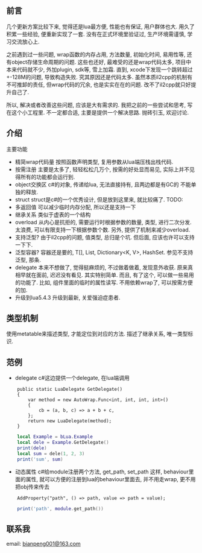 ﻿## 前言

几个更新方案比较下来, 觉得还是lua最方便, 性能也有保证, 用户群体也大. 用久了积累一些经验, 便重新实现了一套. 没有在正式环境里验证过, 生产环境需谨慎, 学习交流放心上.

之前遇到过一些问题, wrap函数的内存占用, 方法数量, 初始化时间, 易用性等, 还有object存储生命周期的问题. 这些也还好, 最难受的还是wrap代码太多, 项目中本来代码就不少, 外加plugin, sdk等, 雪上加霜. 直到, xcode下发现一个跳转超过+-128M的问题, 导致构造失败. 究其原因还是代码太多. 虽然本质il2cpp的机制有不可推卸的责任, 但wrap代码的冗余, 也是实实在在的问题. 改不了il2cpp就只好提升自己了.

所以, 解决或者改善这些问题, 应该是大有需求的. 我把之前的一些尝试和思考, 写在这个小工程里. 不一定都合适, 主要是提供一个解决思路. 抛砖引玉, 欢迎讨论.


## 介绍

主要功能
- 精简wrap代码量
	按照函数声明类型, 复用参数从lua端压栈出栈代码.
- 按需注册
	主要是太多了, 轻轻松松几万个, 按需的好处显而易见, 实际上并不见得所有的功能都会运行到.
- object交换区
	c#的对象, 传递给lua, 无法直接持有, 且两边都是有GC的 不能单独的释放.
- struct
	struct是c#的一个优秀设计, 但是放到这里来, 就比较痛了.
	TODO:
- 多返回值
	可以减少临时内存分配, 所以还是支持一下
- 继承关系
	类似于虚表的一个结构
- overload
	从内心是抗拒的, 需要运行时根据参数的数量, 类型, 进行二次分发. 太浪费, 可以有限支持一下根据参数个数. 另外, 提供了机制来减少overload.
- 支持泛型?
	由于il2cpp的问题, 值类型, 总归是个坑. 但后面, 应该也许可以支持一下下.
- 泛型容器?
	容器还是要的, T[], List<T>, Dictionary<K, V>, HashSet<T>. 参见不支持泛型, 那条.
- delegate
	本来不想做了, 觉得挺麻烦的, 不过做着做着, 发现意外收获. 原来真相早就在面前, 迟迟没有看见. 其实特别简单.
	而且, 有了这个, 可以做一些易用的功能了. 比如, 组件里面的临时的属性读写. 不用依赖wrap了, 可以按需方便的加.
- 升级到lua5.4.3
	升级到最新, 关爱强迫症患者.


## 类型机制
使用metatable来描述类型, 才能定位到对应的方法.
描述了继承关系, 唯一类型标识.


## 范例

- delegate
c#这边提供一个delegate, 在lua端调用
```CSharp
	public static LuaDelegate GetDelegate()
	{
		var method = new AutoWrap.Func<int, int, int, int>()
		{
			cb = (a, b, c) => a + b + c,
		};
		return new LuaDelegate(method);
	}
```
```lua
    local Example = bLua.Example
    local dele = Example.GetDelegate()
    print(dele)
    local sum = dele(1, 2, 3)
    print('sum', sum)
```

- 动态属性
c#给module注册两个方法, get_path, set_path
这样, behaviour里面的属性, 就可以方便的注册到lua的behaviour里面去, 并不用走wrap, 更不用把obj传来传去
```CSharp
	AddProperty("path", () => path, value => path = value);
```

```lua
	print('path', module.get_path())
```


## 联系我
email: bianpeng001@163.com



